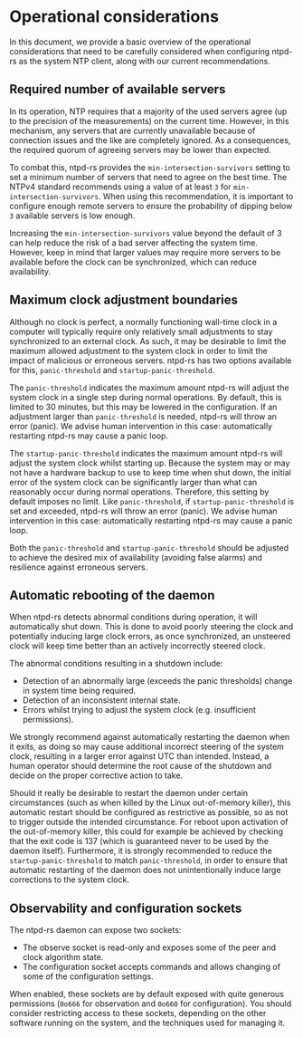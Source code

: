 # Operational considerations

In this document, we provide a basic overview of the operational considerations that need to be carefully considered when configuring ntpd-rs as the system NTP client, along with our current recommendations.

## Required number of available servers

In its operation, NTP requires that a majority of the used servers agree (up to the precision of the measurements) on the current time. However, in this mechanism, any servers that are currently unavailable because of connection issues and the like are completely ignored. As a consequences, the required quorum of agreeing servers may be lower than expected.

To combat this, ntpd-rs provides the `min-intersection-survivors` setting to set a minimum number of servers that need to agree on the best time. The NTPv4 standard recommends using a value of at least `3` for `min-intersection-survivors`. When using this recommendation, it is important to configure enough remote servers to ensure the probability of dipping below `3` available servers is low enough.

Increasing the `min-intersection-survivors` value beyond the default of 3 can help reduce the risk of a bad server affecting the system time. However, keep in mind that larger values may require more servers to be available before the clock can be synchronized, which can reduce availability.


## Maximum clock adjustment boundaries

Although no clock is perfect, a normally functioning wall-time clock in a computer will typically require only relatively small adjustments to stay synchronized to an external clock. As such, it may be desirable to limit the maximum allowed adjustment to the system clock in order to limit the impact of malicious or erroneous servers. ntpd-rs has two options available for this, `panic-threshold` and `startup-panic-threshold`.

The `panic-threshold` indicates the maximum amount ntpd-rs will adjust the system clock in a single step during normal operations. By default, this is limited to 30 minutes, but this may be lowered in the configuration. If an adjustment larger than `panic-threshold` is needed, ntpd-rs will throw an error (panic). We advise human intervention in this case: automatically restarting ntpd-rs may cause a panic loop.

The `startup-panic-threshold` indicates the maximum amount ntpd-rs will adjust the system clock whilst starting up. Because the system may or may not have a hardware backup to use to keep time when shut down, the initial error of the system clock can be significantly larger than what can reasonably occur during normal operations. Therefore, this setting by default imposes no limit. Like `panic-threshold`, if `startup-panic-threshold` is set and exceeded, ntpd-rs will throw an error (panic). We advise human intervention in this case: automatically restarting ntpd-rs may cause a panic loop.

Both the `panic-threshold` and `startup-panic-threshold` should be adjusted to achieve the desired mix of availability (avoiding false alarms) and resilience against erroneous servers.

## Automatic rebooting of the daemon

When ntpd-rs detects abnormal conditions during operation, it will automatically shut down. This is done to avoid poorly steering the clock and potentially inducing large clock errors, as once synchronized, an unsteered clock will keep time better than an actively incorrectly steered clock.

The abnormal conditions resulting in a shutdown include:

 - Detection of an abnormally large (exceeds the panic thresholds) change in system time being required.
 - Detection of an inconsistent internal state.
 - Errors whilst trying to adjust the system clock (e.g. insufficient permissions).

We strongly recommend against automatically restarting the daemon when it exits, as doing so may cause additional incorrect steering of the system clock, resulting in a larger error against UTC than intended. Instead, a human operator should determine the root cause of the shutdown and decide on the proper corrective action to take.

Should it really be desirable to restart the daemon under certain circumstances (such as when killed by the Linux out-of-memory killer), this automatic restart should be configured as restrictive as possible, so as not to trigger outside the intended circumstance. For reboot upon activation of the out-of-memory killer, this could for example be achieved by checking that the exit code is 137 (which is guaranteed never to be used by the daemon itself). Furthermore, it is strongly recommended to reduce the `startup-panic-threshold` to match `panic-threshold`, in order to ensure that automatic restarting of the daemon does not unintentionally induce large corrections to the system clock.

## Observability and configuration sockets

The ntpd-rs daemon can expose two sockets:
 - The observe socket is read-only and exposes some of the peer and clock algorithm state.
 - The configuration socket accepts commands and allows changing of some of the configuration settings.

When enabled, these sockets are by default exposed with quite generous permissions (`0o666` for observation and `0o660` for configuration). You should consider restricting access to these sockets, depending on the other software running on the system, and the techniques used for managing it.
